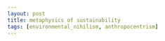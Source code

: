 ```yaml
---
layout: post
title: metaphysics of sustainability 
tags: [environmental_nihilism, anthropocentrism]
---
```

